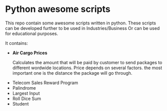 <h1> Python awesome scripts </h1>

This repo contain some awesome scripts written in python. These scripts can be developed further to be used in Industries/Business Or can be used for educational purposes.

It contains:
<ul> 
  <li style="font-weight:bold">Air Cargo Prices</li>
  <p>Calculates the amount that will be paid by customer to send packages to different wordwide locations. Price depends on several factors. the most important one is the distance the package will go through.</p>
   <li>Telecom Sales Reward Program</li>
   <li>Palindrome</li>
   <li>Largest Input</li>
   <li>Roll Dice Sum</li>
   <li>Student</li>
</ul>



